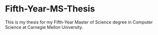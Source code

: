 # Fifth-Year-MS-Thesis
This is my thesis for my Fifth-Year Master of Science degree in Computer Science at Carnegie Mellon University.
